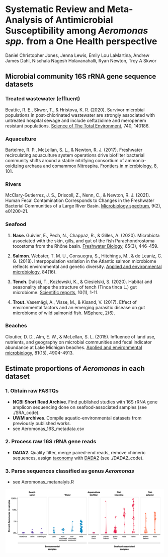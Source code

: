# Systematic Review and Meta-Analysis of Antimicrobial Susceptibility among  <i>Aeromonas spp.</i> from a One Health perspective

Daniel Christopher Jones, Jenna Lewis,  Emily Lou LaMartina, Andrew James Dahl, Nischala Nagesh Holavanahalli, Ryan Newton, Troy A Skwor



## Microbial community 16S rRNA gene sequence datasets

### Treated wastewater (effluent)

Beattie, R. E., Skwor, T., & Hristova, K. R. (2020). Survivor microbial populations in post-chlorinated wastewater are strongly associated with untreated hospital sewage and include ceftazidime and meropenem resistant populations. [Science of The Total Environment](https://www.sciencedirect.com/science/article/pii/S0048969720337074?casa_token=iv1F7xNgfiAAAAAA:gU5u_5YeFvghDMprAboJJppcGjHLi0bVumTizm2T97Y8S42JHilexx9VlJ6_P27r4RPf_nbPoQ), 740, 140186.


### Aquaculture

Bartelme, R. P., McLellan, S. L., & Newton, R. J. (2017). Freshwater recirculating aquaculture system operations drive biofilter bacterial community shifts around a stable nitrifying consortium of ammonia-oxidizing archaea and comammox Nitrospira. [Frontiers in microbiology](https://www.frontiersin.org/articles/10.3389/fmicb.2017.00101/full), 8, 101.


### Rivers

McClary-Gutierrez, J. S., Driscoll, Z., Nenn, C., & Newton, R. J. (2021). Human Fecal Contamination Corresponds to Changes in the Freshwater Bacterial Communities of a Large River Basin. [Microbiology spectrum](https://journals.asm.org/doi/full/10.1128/Spectrum.01200-21), 9(2), e01200-21.



### Seafood

1.  <b>Nase.  </b> Guivier, E., Pech, N., Chappaz, R., & Gilles, A. (2020). Microbiota associated with the skin, gills, and gut of the fish Parachondrostoma toxostoma from the Rhône basin. [Freshwater Biology](https://onlinelibrary.wiley.com/doi/abs/10.1111/fwb.13437), 65(3), 446-459.

2.  <b>Salmon.  </b> Webster, T. M. U., Consuegra, S., Hitchings, M., & de Leaniz, C. G. (2018). Interpopulation variation in the Atlantic salmon microbiome reflects environmental and genetic diversity. [Applied and environmental microbiology](https://aem.asm.org/content/84/16/e00691-18), 84(16).

3.  <b>Tench.  </b> Dulski, T., Kozłowski, K., & Ciesielski, S. (2020). Habitat and seasonality shape the structure of tench (Tinca tinca L.) gut microbiome. [Scientific reports](https://www.ncbi.nlm.nih.gov/pmc/articles/PMC7064478/), 10(1), 1-11.

4.  <b>Trout.  </b> Vasemägi, A., Visse, M., & Kisand, V. (2017). Effect of environmental factors and an emerging parasitic disease on gut microbiome of wild salmonid fish. [MSphere](https://msphere.asm.org/content/2/6/e00418-17), 2(6).



### Beaches


Cloutier, D. D., Alm, E. W., & McLellan, S. L. (2015). Influence of land use, nutrients, and geography on microbial communities and fecal indicator abundance at Lake Michigan beaches. [Applied and environmental microbiology](https://aem.asm.org/content/81/15/4904.short), 81(15), 4904-4913.


## Estimate proportions of <i>Aeromonas</i> in each dataset

### 1.  Obtain raw FASTQs
- <b>NCBI Short Read Archive.  </b> Find published studies with 16S rRNA gene amplicon sequencing done on seafood-associated samples (see ./SRA_code).
- <b>UWM archives.  </b> Compile aquatic-environmental datasets from previously published works.
- see Aeromonas_16S_metadata.csv


### 2.  Process raw 16S rRNA gene reads
- <b>DADA2.  </b> Quality filter, merge paired-end reads, remove chimeric sequences, assign [taxonomy](https://www.arb-silva.de/documentation/release-138/) with [DADA2](https://www.bioconductor.org/packages/release/bioc/html/dada2.html) (see ./DADA2_code).


### 3.  Parse sequences classified as genus <i>Aeromonas</i>
- see Aeromonas_metanalyis.R


![image](https://github.com/NewtonLabUWM/Aeromonas_metanalysis/blob/main/DADA2_code/Fig1.png)
